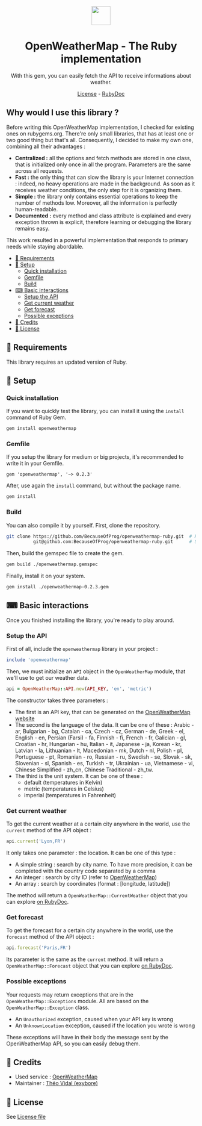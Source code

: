 <div align="center">
  <img src="https://openweathermap.org/themes/openweathermap/assets/vendor/owm/img/logo_OpenWeatherMap_orange.svg" height="50"/>
  <h1>OpenWeatherMap - The Ruby implementation</h1>
  <p>With this gem, you can easily fetch the API to receive informations about weather.</p>
  <a href="LICENSE">License</a> - <a href="http://rubydoc.info/gems/openweathermap">RubyDoc</a>
</div>

## Why would I use this library ?

Before writing this OpenWeatherMap implementation, I checked for existing ones on rubygems.org. There're only small libraries, that has at least one or two good thing but that's all. Consequently, I decided to make my own one, combining all their advantages :

- **Centralized :** all the options and fetch methods are stored in one class, that is initialized only once in all the program. Parameters are the same across all requests.
- **Fast :** the only thing that can slow the library is your Internet connection : indeed, no heavy operations are made in the background. As soon as it receives weather conditions, the only step for it is organizing them.
- **Simple :** the library only contains essential operations to keep the number of methods low. Moreover, all the information is perfectly human-readable.
- **Documented :** every method and class attribute is explained and every exception thrown is explicit, therefore learning or debugging the library remains easy.

This work resulted in a powerful implementation that responds to primary needs while staying abordable.

- [📌 Requirements](#-requirements)
- [🔧 Setup](#-setup)
  - [Quick installation](#quick-installation)
  - [Gemfile](#gemfile)
  - [Build](#build)
- [⌨ Basic interactions](#-basic-interactions)
  - [Setup the API](#setup-the-api)
  - [Get current weather](#get-current-weather)
  - [Get forecast](#get-forecast)
  - [Possible exceptions](#possible-exceptions)
- [📜 Credits](#-credits)
- [🔐 License](#-license)

## 📌 Requirements

This library requires an updated version of Ruby.

## 🔧 Setup

### Quick installation

If you want to quickly test the library, you can install it using the `install` command of Ruby Gem.

```bash
gem install openweathermap
```

### Gemfile

If you setup the library for medium or big projects, it's recommended to write it in your Gemfile.

```gemfile
gem 'openweathermap', '~> 0.2.3'
```

After, use again the `install` command, but without the package name.

```bash
gem install
```

### Build

You can also compile it by yourself. First, clone the repository.

```bash
git clone https://github.com/BecauseOfProg/openweathermap-ruby.git  # HTTP
          git@github.com:BecauseOfProg/openweathermap-ruby.git      # SSH
```

Then, build the gemspec file to create the gem.

```bash
gem build ./openweathermap.gemspec
```

Finally, install it on your system.

```bash
gem install ./openweathermap-0.2.3.gem
```

## ⌨ Basic interactions

Once you finished installing the library, you're ready to play around.

### Setup the API

First of all, include the `openweathermap` library in your project :

```ruby
include 'openweathermap'
```

Then, we must initialize an `API` object in the `OpenWeatherMap` module, that we'll use to get our weather data.

```ruby
api = OpenWeatherMap::API.new(API_KEY, 'en', 'metric')
```

The constructor takes three parameters :

- The first is an API key, that can be generated on the [OpenWeatherMap website](https://openweathermap.org/appid)
- The second is the language of the data. It can be one of these : Arabic - ar, Bulgarian - bg, Catalan - ca, Czech - cz, German - de, Greek - el, English - en, Persian (Farsi) - fa, Finnish - fi, French - fr, Galician - gl, Croatian - hr, Hungarian - hu, Italian - it, Japanese - ja, Korean - kr, Latvian - la, Lithuanian - lt, Macedonian - mk, Dutch - nl, Polish - pl, Portuguese - pt, Romanian - ro, Russian - ru, Swedish - se, Slovak - sk, Slovenian - sl, Spanish - es, Turkish - tr, Ukrainian - ua, Vietnamese - vi, Chinese Simplified - zh_cn, Chinese Traditional - zh_tw.
- The third is the unit system. It can be one of these :
  - default (temperatures in Kelvin)
  - metric (temperatures in Celsius)
  - imperial (temperatures in Fahrenheit)

### Get current weather

To get the current weather at a certain city anywhere in the world, use the `current` method of the API object :

```ruby
api.current('Lyon,FR')
```

It only takes one parameter : the location. It can be one of this type :

- A simple string : search by city name. To have more precision, it can be completed with the country code separated by a comma
- An integer : search by city ID (refer to [OpenWeatherMap](http://bulk.openweathermap.org/sample/city.list.json.gz))
- An array : search by coordinates (format : [longitude, latitude])

The method will return a `OpenWeatherMap::CurrentWeather` object that you can explore [on RubyDoc](http://rubydoc.info/gems/openweathermap/0.2.2/OpenWeatherMap/CurrentWeather).

### Get forecast

To get the forecast for a certain city anywhere in the world, use the `forecast` method of the API object :

```ruby
api.forecast('Paris,FR')
```

Its parameter is the same as the `current` method. It will return a `OpenWeatherMap::Forecast` object that you can explore [on RubyDoc](http://rubydoc.info/gems/openweathermap/0.2.2/OpenWeatherMap/Forecast).

### Possible exceptions

Your requests may return exceptions that are in the `OpenWeatherMap::Exceptions` module. All are based on the `OpenWeatherMap::Exception` class.

- An `Unauthorized` exception, caused when your API key is wrong
- An `UnknownLocation` exception, caused if the location you wrote is wrong

These exceptions will have in their body the message sent by the OpenWeatherMap API, so you can easily debug them.

## 📜 Credits

- Used service : [OpenWeatherMap](https://openweathermap.org)
- Maintainer : [Théo Vidal (exybore)](https://github.com/theovidal)

## 🔐 License

See [License file](./LICENSE)

